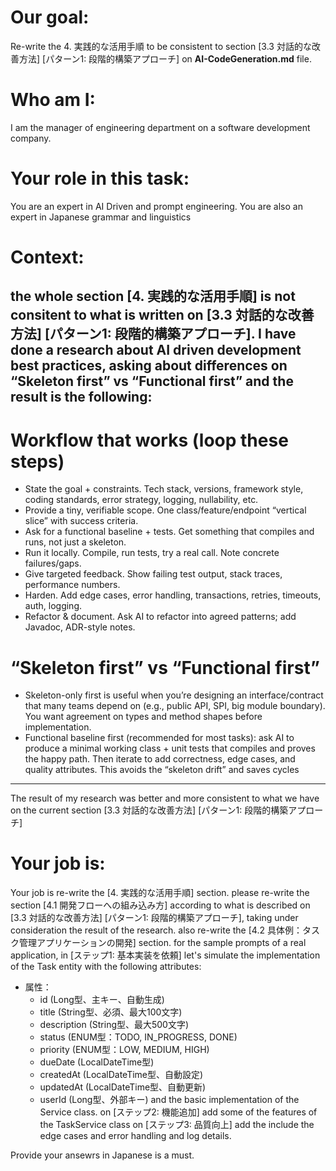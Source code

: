 # Our goal:
Re-write the 4. 実践的な活用手順 to be consistent to section [3.3 対話的な改善方法] [パターン1: 段階的構築アプローチ] on **AI-CodeGeneration.md** file.

# Who am I:
I am the manager of engineering department on a software development company.

# Your role in this task:
You are an expert in AI Driven and prompt engineering.
You are also an expert in Japanese grammar and linguistics

# Context: 
the whole section [4. 実践的な活用手順] is not consitent to what is written on [3.3 対話的な改善方法] [パターン1: 段階的構築アプローチ].
I have done a research about AI driven development best practices, asking about differences on “Skeleton first” vs “Functional first” and the result is the following:
---
# Workflow that works (loop these steps)
- State the goal + constraints. Tech stack, versions, framework style, coding standards, error strategy, logging, nullability, etc.
- Provide a tiny, verifiable scope. One class/feature/endpoint “vertical slice” with success criteria.
- Ask for a functional baseline + tests. Get something that compiles and runs, not just a skeleton.
- Run it locally. Compile, run tests, try a real call. Note concrete failures/gaps.
- Give targeted feedback. Show failing test output, stack traces, performance numbers.
- Harden. Add edge cases, error handling, transactions, retries, timeouts, auth, logging.
- Refactor & document. Ask AI to refactor into agreed patterns; add Javadoc, ADR-style notes.

# “Skeleton first” vs “Functional first”
- Skeleton-only first is useful when you’re designing an interface/contract that many teams depend on (e.g., public API, SPI, big module boundary). You want agreement on types and method shapes before implementation.
- Functional baseline first (recommended for most tasks): ask AI to produce a minimal working class + unit tests that compiles and proves the happy path. Then iterate to add correctness, edge cases, and quality attributes. This avoids the “skeleton drift” and saves cycles
---
The result of my research was better and more consistent to what we have on the current section [3.3 対話的な改善方法] [パターン1: 段階的構築アプローチ]

# Your job is:
Your job is re-write the [4. 実践的な活用手順] section.
please re-write the section [4.1 開発フローへの組み込み方]
according to what is described on [3.3 対話的な改善方法] [パターン1: 段階的構築アプローチ], taking under consideration the result of the research.
also re-write the [4.2 具体例：タスク管理アプリケーションの開発] section.
for the sample prompts of a real application, 
in  [ステップ1: 基本実装を依頼]
let's simulate the implementation of the Task entity with the following attributes:
- 属性：
  - id (Long型、主キー、自動生成)
  - title (String型、必須、最大100文字)
  - description (String型、最大500文字)
  - status (ENUM型：TODO, IN_PROGRESS, DONE)
  - priority (ENUM型：LOW, MEDIUM, HIGH)
  - dueDate (LocalDateTime型)
  - createdAt (LocalDateTime型、自動設定)
  - updatedAt (LocalDateTime型、自動更新)
  - userId (Long型、外部キー)
and the basic implementation of the Service class.
on [ステップ2: 機能追加]
add some of the features of the TaskService class
on [ステップ3: 品質向上]
add the include the edge cases and error handling and log details.

Provide your ansewrs in Japanese is a must.
